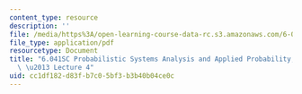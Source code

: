 ```yaml
---
content_type: resource
description: ''
file: /media/https%3A/open-learning-course-data-rc.s3.amazonaws.com/6-041sc-probabilistic-systems-analysis-and-applied-probability-fall-2013/cc1df182d83fb7c05bf3b3b40b04ce0c_MIT6_041SCF13_lec04_300k.pdf
file_type: application/pdf
resourcetype: Document
title: "6.041SC Probabilistic Systems Analysis and Applied Probability, Fall 2013Transcript\
  \ \u2013 Lecture 4"
uid: cc1df182-d83f-b7c0-5bf3-b3b40b04ce0c
---
```

